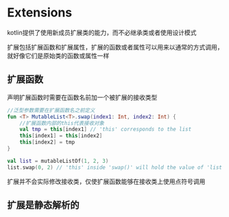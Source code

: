 # Extensions
kotlin提供了使用新成员扩展类的能力，而不必继承类或者使用设计模式

扩展包括扩展函数和扩展属性，扩展的函数或者属性可以用来以通常的方式调用，就好像它们是原始类的函数或属性一样

## 扩展函数
声明扩展函数时需要在函数名前加一个被扩展的接收类型

```kotlin
//泛型参数需要在扩展函数名之前定义
fun <T> MutableList<T>.swap(index1: Int, index2: Int) {
    //扩展函数内部的this代表接收对象
    val tmp = this[index1] // 'this' corresponds to the list
    this[index1] = this[index2]
    this[index2] = tmp
}

val list = mutableListOf(1, 2, 3)
list.swap(0, 2) // 'this' inside 'swap()' will hold the value of 'list'
```

扩展并不会实际修改接收类，仅使扩展函数能够在接收类上使用点符号调用

## 扩展是静态解析的

